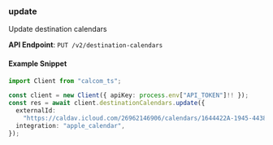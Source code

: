 
### update <a name="update"></a>
Update destination calendars



**API Endpoint**: `PUT /v2/destination-calendars`

#### Example Snippet

```typescript
import Client from "calcom_ts";

const client = new Client({ apiKey: process.env["API_TOKEN"]!! });
const res = await client.destinationCalendars.update({
  externalId:
    "https://caldav.icloud.com/26962146906/calendars/1644422A-1945-4438-BBC0-4F0Q23A57R7S/",
  integration: "apple_calendar",
});
```
